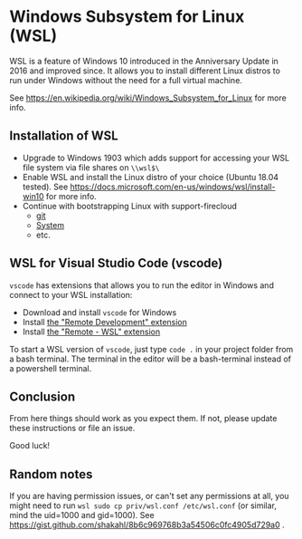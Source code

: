 # Windows Subsystem for Linux (WSL)

WSL is a feature of Windows 10 introduced in the Anniversary Update in 2016 and improved since.
It allows you to install different Linux distros to run under Windows without the need for a full virtual machine.

See https://en.wikipedia.org/wiki/Windows_Subsystem_for_Linux for more info.


## Installation of WSL

* Upgrade to Windows 1903 which adds support for accessing your WSL file system via file shares on `\\wsl$\`
* Enable WSL and install the Linux distro of your choice (Ubuntu 18.04 tested).
  See https://docs.microsoft.com/en-us/windows/wsl/install-win10 for more info.
* Continue with bootstrapping Linux with support-firecloud
  * [git](./bootstrap.md#git)
  * [System](./bootstrap.md#system)
  * etc.


## WSL for Visual Studio Code (vscode)

`vscode` has extensions that allows you to run the editor in Windows and connect to your WSL installation:

* Download and install `vscode` for Windows
* Install [the "Remote Development" extension](https://marketplace.visualstudio.com/items?itemName=ms-vscode-remote.vscode-remote-extensionpack)
* Install [the "Remote - WSL" extension](https://marketplace.visualstudio.com/items?itemName=ms-vscode-remote.remote-wsl)

To start a WSL version of `vscode`, just type `code .` in your project folder from a bash terminal.
The terminal in the editor will be a bash-terminal instead of a powershell terminal.


## Conclusion

From here things should work as you expect them. If not, please update these instructions or file an issue.

Good luck!


## Random notes

If you are having permission issues, or can't set any permissions at all, you might need to run
`wsl sudo cp priv/wsl.conf /etc/wsl.conf` (or similar, mind the uid=1000 and gid=1000).
See https://gist.github.com/shakahl/8b6c969768b3a54506c0fc4905d729a0 .
